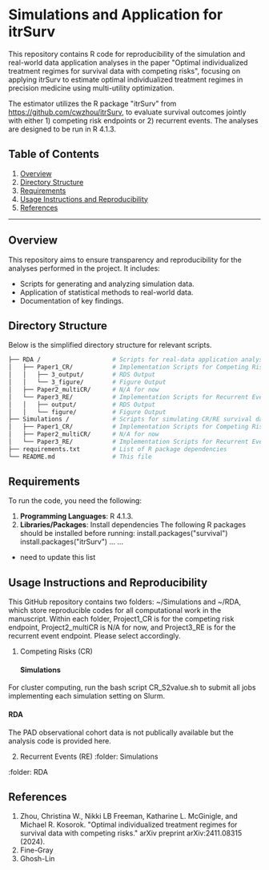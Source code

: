 # Simulations and Application for itrSurv

This repository contains R code for reproducibility of the simulation and real-world data application analyses in the paper "Optimal individualized treatment regimes for survival data with competing risks", focusing on applying itrSurv to estimate optimal individualized treatment regimes in precision medicine using multi-utility optimization.

The estimator utilizes the R package "itrSurv" from https://github.com/cwzhou/itrSurv, to evaluate survival outcomes jointly with either 1) competing risk endpoints or 2) recurrent events. The analyses are designed to be run in R 4.1.3.

## Table of Contents
1. [Overview](#overview)
2. [Directory Structure](#directory-structure)
3. [Requirements](#requirements)
4. [Usage Instructions and Reproducibility](#usage-reproduce)
5. [References](#references)
---

## Overview
This repository aims to ensure transparency and reproducibility for the analyses performed in the project. It includes:
- Scripts for generating and analyzing simulation data.
- Application of statistical methods to real-world data.
- Documentation of key findings.

## Directory Structure

Below is the simplified directory structure for relevant scripts.
```bash
├── RDA /                    # Scripts for real-data application analyses  
│   ├── Paper1_CR/           # Implementation Scripts for Competing Risk Endpoint  
│   │   ├── 3_output/        # RDS Output  
│   │   └── 3_figure/        # Figure Output  
│   ├── Paper2_multiCR/      # N/A for now 
│   └── Paper3_RE/           # Implementation Scripts for Recurrent Event Endpoint 
│   │   ├── output/          # RDS Output  
│   │   └── figure/          # Figure Output 
├── Simulations /            # Scripts for simulating CR/RE survival data and analyses  
│   ├── Paper1_CR/           # Implementation Scripts for Competing Risk Datasets
│   ├── Paper2_multiCR/      # N/A for now
│   └── Paper3_RE/           # Implementation Scripts for Recurrent Event
├── requirements.txt         # List of R package dependencies  
└── README.md                # This file  
```

## Requirements
To run the code, you need the following:
1. **Programming Languages**: R 4.1.3.
2. **Libraries/Packages**: Install dependencies
The following R packages should be installed before running:
install.packages("survival")
install.packages("itrSurv")
...
...
* need to update this list

## Usage Instructions and Reproducibility

This GitHub repository contains two folders: ~/Simulations and ~/RDA, which store reproducible codes for all computational work in the manuscript. Within each folder, Project1_CR is for the competing risk endpoint, Project2_multiCR is N/A for now, and Project3_RE is for the recurrent event endpoint. Please select accordingly.

1. Competing Risks (CR)
   #### Simulations
For cluster computing, run the bash script CR_S2value.sh to submit all jobs implementing each simulation setting on Slurm.

   #### RDA
The PAD observational cohort data is not publically available but the analysis code is provided here.

2. Recurrent Events (RE)
:folder: Simulations

:folder: RDA

## References
1. Zhou, Christina W., Nikki LB Freeman, Katharine L. McGinigle, and Michael R. Kosorok. "Optimal individualized treatment regimes for survival data with competing risks." arXiv preprint arXiv:2411.08315 (2024).
2. Fine-Gray
3. Ghosh-Lin
